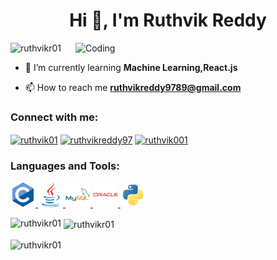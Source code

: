 <h1 align="center">Hi 👋, I'm Ruthvik Reddy</h1>

<img align="right" alt="Coding" width="400" src="https://th.bing.com/th/id/R.b28f3a277d4e3ff50a49add5f4262723?rik=bXfP72dCkCsuAA&riu=http%3a%2f%2fwww.alphaprogrammer.in%2fwp-content%2fuploads%2f2021%2f04%2f8306-programming-animation.gif&ehk=Uw43Jb%2bWbcsGTVLcQ29qigHryp0mnF%2bVYUE0HyCugPs%3d&risl=&pid=ImgRaw&r=0">
<p align="left"> <img src="https://komarev.com/ghpvc/?username=ruthvikr01&label=Profile%20views&color=0e75b6&style=flat" alt="ruthvikr01" /> </p>

- 🌱 I’m currently learning **Machine Learning,React.js**

- 📫 How to reach me **ruthvikreddy9789@gmail.com**

<h3 align="left">Connect with me:</h3>
<p align="left">
<a href="https://linkedin.com/in/ruthvik01" target="blank"><img align="center" src="https://raw.githubusercontent.com/rahuldkjain/github-profile-readme-generator/master/src/images/icons/Social/linked-in-alt.svg" alt="ruthvik01" height="30" width="40" /></a>
<a href="https://www.codechef.com/users/ruthvikreddy97" target="blank"><img align="center" src="https://cdn.jsdelivr.net/npm/simple-icons@3.1.0/icons/codechef.svg" alt="ruthvikreddy97" height="30" width="40" /></a>
<a href="https://www.leetcode.com/ruthvik010" target="blank"><img align="center" src="https://raw.githubusercontent.com/rahuldkjain/github-profile-readme-generator/master/src/images/icons/Social/leet-code.svg" alt="ruthvik001" height="30" width="40" /></a>
</p>

<h3 align="left">Languages and Tools:</h3>
<p align="left"> <a href="https://www.cprogramming.com/" target="_blank" rel="noreferrer"> <img src="https://raw.githubusercontent.com/devicons/devicon/master/icons/c/c-original.svg" alt="c" width="40" height="40"/> </a> <a href="https://www.java.com" target="_blank" rel="noreferrer"> <img src="https://raw.githubusercontent.com/devicons/devicon/master/icons/java/java-original.svg" alt="java" width="40" height="40"/> </a> <a href="https://www.mysql.com/" target="_blank" rel="noreferrer"> <img src="https://raw.githubusercontent.com/devicons/devicon/master/icons/mysql/mysql-original-wordmark.svg" alt="mysql" width="40" height="40"/> </a> <a href="https://www.oracle.com/" target="_blank" rel="noreferrer"> <img src="https://raw.githubusercontent.com/devicons/devicon/master/icons/oracle/oracle-original.svg" alt="oracle" width="40" height="40"/> </a> <a href="https://www.python.org" target="_blank" rel="noreferrer"> <img src="https://raw.githubusercontent.com/devicons/devicon/master/icons/python/python-original.svg" alt="python" width="40" height="40"/> </a> </p>

<p><img align="left" src="https://github-readme-stats.vercel.app/api/top-langs?username=ruthvikr01&show_icons=true&locale=en&layout=compact" alt="ruthvikr01" /></p>

<p>&nbsp;<img align="center" src="https://github-readme-stats.vercel.app/api?username=ruthvikr01&show_icons=true&locale=en" alt="ruthvikr01" /></p>

<p><img align="center" src="https://github-readme-streak-stats.herokuapp.com/?user=ruthvikr01&" alt="ruthvikr01" /></p>
